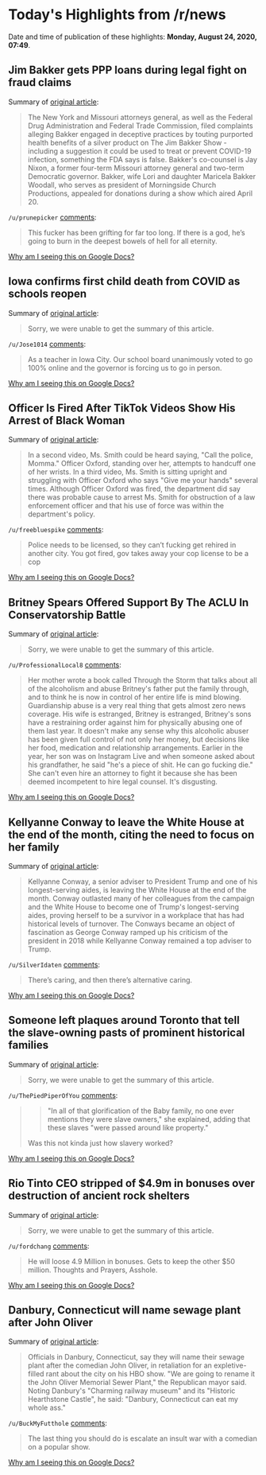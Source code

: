 # Today's Highlights from /r/news

Date and time of publication of these highlights: **Monday, August 24, 2020, 07:49**.

## Jim Bakker gets PPP loans during legal fight on fraud claims

Summary of [original article](https://apnews.com/2c690094065ece9ba147feb4b18812d2):

> The New York and Missouri attorneys general, as well as the Federal Drug Administration and Federal Trade Commission, filed complaints alleging Bakker engaged in deceptive practices by touting purported health benefits of a silver product on The Jim Bakker Show - including a suggestion it could be used to treat or prevent COVID-19 infection, something the FDA says is false. Bakker's co-counsel is Jay Nixon, a former four-term Missouri attorney general and two-term Democratic governor. Bakker, wife Lori and daughter Maricela Bakker Woodall, who serves as president of Morningside Church Productions, appealed for donations during a show which aired April 20.

`/u/prunepicker` [comments](https://www.reddit.com/r/news/comments/ifo2ae/jim_bakker_gets_ppp_loans_during_legal_fight_on/):

> This fucker has been grifting for far too long. If there is a god, he’s going to burn in the deepest bowels of hell for all eternity.

[Why am I seeing this on Google Docs?](https://docs.google.com/document/d/1Dc6We63vOXIZsc0op-Bt4abqkYjXzOigalQqFxmvvbM/edit?usp=sharing)

## Iowa confirms first child death from COVID as schools reopen

Summary of [original article](https://www.kcrg.com/2020/08/23/iowa-confirms-first-child-death-from-covid-as-schools-reopen/):

> Sorry, we were unable to get the summary of this article.

`/u/Jose1014` [comments](https://www.reddit.com/r/news/comments/ifgzya/iowa_confirms_first_child_death_from_covid_as/):

> As a teacher in Iowa City.  Our school board unanimously voted to go 100% online and the governor is forcing us to go in person.

[Why am I seeing this on Google Docs?](https://docs.google.com/document/d/1Dc6We63vOXIZsc0op-Bt4abqkYjXzOigalQqFxmvvbM/edit?usp=sharing)

## Officer Is Fired After TikTok Videos Show His Arrest of Black Woman

Summary of [original article](https://www.nytimes.com/2020/08/23/us/georgia-police-officer-fired-tiktok.html):

> In a second video, Ms. Smith could be heard saying, "Call the police, Momma." Officer Oxford, standing over her, attempts to handcuff one of her wrists. In a third video, Ms. Smith is sitting upright and struggling with Officer Oxford who says "Give me your hands" several times. Although Officer Oxford was fired, the department did say there was probable cause to arrest Ms. Smith for obstruction of a law enforcement officer and that his use of force was within the department's policy.

`/u/freebluespike` [comments](https://www.reddit.com/r/news/comments/ifj21c/officer_is_fired_after_tiktok_videos_show_his/):

> Police needs to be licensed, so they can’t fucking get rehired in another city. You got fired, gov takes away your cop license to be a cop

[Why am I seeing this on Google Docs?](https://docs.google.com/document/d/1Dc6We63vOXIZsc0op-Bt4abqkYjXzOigalQqFxmvvbM/edit?usp=sharing)

## Britney Spears Offered Support By The ACLU In Conservatorship Battle

Summary of [original article](https://deadline.com/2020/08/britney-spears-offered-support-by-the-aclu-in-conservatorship-battle-1203021055/):

> Sorry, we were unable to get the summary of this article.

`/u/ProfessionalLocal8` [comments](https://www.reddit.com/r/news/comments/ifd6ig/britney_spears_offered_support_by_the_aclu_in/):

> Her mother wrote a book called Through the Storm that talks about all of the alcoholism and abuse Britney's father put the family through, and to think he is now in control of her entire life is mind blowing. Guardianship abuse is a very real thing that gets almost zero news coverage. His wife is estranged, Britney is estranged, Britney's sons have a restraining order against him for physically abusing one of them last year. It doesn't make any sense why this alcoholic abuser has been given full control of not only her money, but decisions like her food, medication and relationship arrangements. Earlier in the year, her son was on Instagram Live and when someone asked about his grandfather, he said "he's a piece of shit. He can go fucking die." She can't even hire an attorney to fight it because she has been deemed incompetent to hire legal counsel. It's disgusting.

[Why am I seeing this on Google Docs?](https://docs.google.com/document/d/1Dc6We63vOXIZsc0op-Bt4abqkYjXzOigalQqFxmvvbM/edit?usp=sharing)

## Kellyanne Conway to leave the White House at the end of the month, citing the need to focus on her family

Summary of [original article](https://www.washingtonpost.com/politics/kellyanne-conway-white-house/2020/08/23/6c26e18a-e5a7-11ea-bc79-834454439a44_story.html):

> Kellyanne Conway, a senior adviser to President Trump and one of his longest-serving aides, is leaving the White House at the end of the month. Conway outlasted many of her colleagues from the campaign and the White House to become one of Trump's longest-serving aides, proving herself to be a survivor in a workplace that has had historical levels of turnover. The Conways became an object of fascination as George Conway ramped up his criticism of the president in 2018 while Kellyanne Conway remained a top adviser to Trump.

`/u/SilverIdaten` [comments](https://www.reddit.com/r/news/comments/ifgyhx/kellyanne_conway_to_leave_the_white_house_at_the/):

> There’s caring, and then there’s alternative caring.

[Why am I seeing this on Google Docs?](https://docs.google.com/document/d/1Dc6We63vOXIZsc0op-Bt4abqkYjXzOigalQqFxmvvbM/edit?usp=sharing)

## Someone left plaques around Toronto that tell the slave-owning pasts of prominent historical families

Summary of [original article](https://www.cbc.ca/news/canada/toronto/plaques-toronto-streets-person-anonymous-1.5697002):

> Sorry, we were unable to get the summary of this article.

`/u/ThePiedPiperOfYou` [comments](https://www.reddit.com/r/news/comments/iff1hj/someone_left_plaques_around_toronto_that_tell_the/):

> > "In all of that glorification of the Baby family, no one ever mentions they were slave owners," she explained, adding that these slaves "were passed around like property."
> 
> Was this not kinda just how slavery worked?

[Why am I seeing this on Google Docs?](https://docs.google.com/document/d/1Dc6We63vOXIZsc0op-Bt4abqkYjXzOigalQqFxmvvbM/edit?usp=sharing)

## Rio Tinto CEO stripped of $4.9m in bonuses over destruction of ancient rock shelters

Summary of [original article](https://mobile.abc.net.au/news/2020-08-24/rio-tinto-executives-lose-bonuses-over-juukan-gorge-destruction/12588516?section=business):

> Sorry, we were unable to get the summary of this article.

`/u/fordchang` [comments](https://www.reddit.com/r/news/comments/ifh4at/rio_tinto_ceo_stripped_of_49m_in_bonuses_over/):

> He will loose 4.9 Million in bonuses. Gets to keep the other $50 million. Thoughts and Prayers, Asshole.

[Why am I seeing this on Google Docs?](https://docs.google.com/document/d/1Dc6We63vOXIZsc0op-Bt4abqkYjXzOigalQqFxmvvbM/edit?usp=sharing)

## Danbury, Connecticut will name sewage plant after John Oliver

Summary of [original article](https://www.theguardian.com/tv-and-radio/2020/aug/23/danbury-connecticut-sewage-plant-john-oliver):

> Officials in Danbury, Connecticut, say they will name their sewage plant after the comedian John Oliver, in retaliation for an expletive-filled rant about the city on his HBO show. "We are going to rename it the John Oliver Memorial Sewer Plant," the Republican mayor said. Noting Danbury's "Charming railway museum" and its "Historic Hearthstone Castle", he said: "Danbury, Connecticut can eat my whole ass."

`/u/BuckMyFutthole` [comments](https://www.reddit.com/r/news/comments/ifb02p/danbury_connecticut_will_name_sewage_plant_after/):

> The last thing you should do is escalate an insult war with a comedian on a popular show.

[Why am I seeing this on Google Docs?](https://docs.google.com/document/d/1Dc6We63vOXIZsc0op-Bt4abqkYjXzOigalQqFxmvvbM/edit?usp=sharing)


